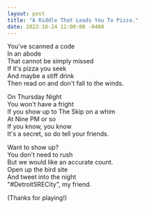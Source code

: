```yaml
---
layout: post
title: "A Riddle That Leads You To Pizza."
date: 2022-10-24 12:00:00 -0400
---
```


You've scanned a code  
In an abode  
That cannot be simply missed  
If it's pizza you seek  
And maybe a stiff drink  
Then read on and don't fall to the winds.  

On Thursday Night  
You won't have a fright  
If you show up to The Skip on a whim  
At Nine PM or so  
If you know, you know  
It's a secret, so do tell your friends.    

Want to show up?  
You don't need to rush  
But we would like an accurate count.  
Open up the bird site  
And tweet into the night  
"#DetroitSRECity", my friend.  

(Thanks for playing!)
